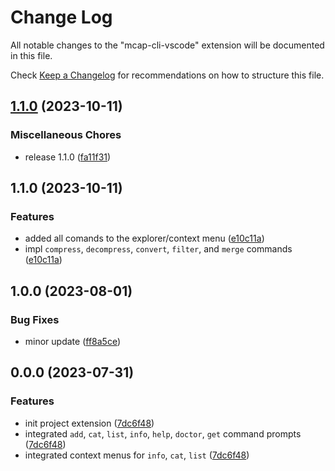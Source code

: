 # Change Log

All notable changes to the "mcap-cli-vscode" extension will be documented in this file.

Check [Keep a Changelog](http://keepachangelog.com/) for recommendations on how to structure this file.

## [1.1.0](https://github.com/tiwaojo/foxglove-mcap/compare/v1.0.0...v1.1.0) (2023-10-11)


### Miscellaneous Chores

* release 1.1.0 ([fa11f31](https://github.com/tiwaojo/foxglove-mcap/commit/fa11f317e0aefa5a491b1f262e313e1dcfee1d37))

## 1.1.0 (2023-10-11)


### Features

* added all comands to the explorer/context menu ([e10c11a](https://github.com/tiwaojo/foxglove-mcap/commit/e10c11a6eceb0b583613a5d9d253f6209def1f3d))
* impl `compress`, `decompress`, `convert`, `filter`, and `merge` commands ([e10c11a](https://github.com/tiwaojo/foxglove-mcap/commit/e10c11a6eceb0b583613a5d9d253f6209def1f3d))

## 1.0.0 (2023-08-01)

### Bug Fixes
* minor update ([ff8a5ce](https://github.com/tiwaojo/foxglove-mcap/commit/ff8a5ce2c6edbdea5f68d269d885f5e01a2ec56f))

## 0.0.0 (2023-07-31)


### Features

* init project extension ([7dc6f48](https://github.com/tiwaojo/foxglove-mcap/commit/7dc6f485feca9e72d6ef9cc6778d3c837c63e453))
* integrated `add`, `cat`, `list`, `info`, `help`, `doctor`, `get` command prompts ([7dc6f48](https://github.com/tiwaojo/foxglove-mcap/commit/7dc6f485feca9e72d6ef9cc6778d3c837c63e453))
* integrated context menus for `info`, `cat`, `list` ([7dc6f48](https://github.com/tiwaojo/foxglove-mcap/commit/7dc6f485feca9e72d6ef9cc6778d3c837c63e453))
